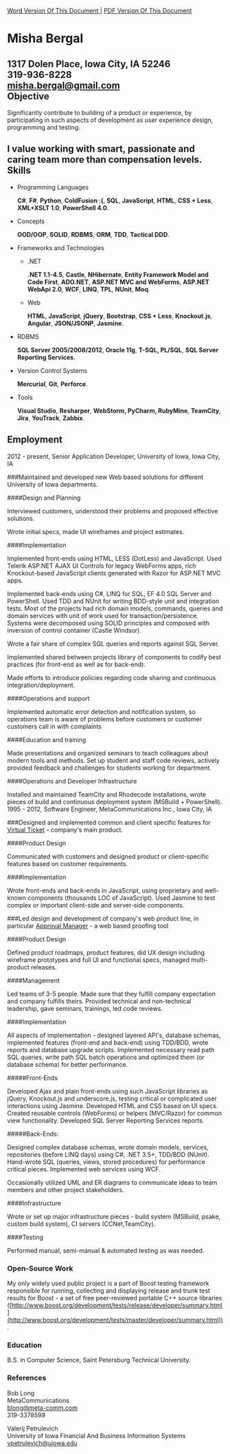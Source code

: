 ﻿
[Word Version Of This Document ](https://github.com/mbergal/resume/blob/master/bin/Resume.docx?raw=true)
| [PDF Version Of This Document ](https://github.com/mbergal/resume/blob/master/bin/Resume.pdf?raw=true)

Misha Bergal
============
        
1317 Dolen Place, Iowa City, IA 52246  
319-936-8228  
misha.bergal@gmail.com  
Objective
---------

Significantly contribute to building of a product or experience, by participating in such aspects of development as user experience design, programming and testing.

**I value working with smart, passionate and caring team more than compensation levels.**
Skills
------
* Programming Languages

    **C#**, **F#**, **Python**, **ColdFusion :(**, **SQL**, **JavaScript**, **HTML**, **CSS + Less**, **XML+XSLT 1.0**, **PowerShell 4.0**.

* Concepts

    **OOD/OOP**, **SOLID**, **RDBMS**, **ORM**, **TDD**, **Tactical DDD**.

* Frameworks and Technologies

    * .NET

        **.NET 1.1-4.5**, **Castle**, **NHibernate**, **Entity Framework Model and Code First**, **ADO.NET**, **ASP.NET MVC and WebForms**, **ASP.NET WebApi 2.0**, **WCF**, **LINQ**, **TPL**, **NUnit**, **Moq**.

    * Web

        **HTML**, **JavaScript**, **jQuery**, **Bootstrap**, **CSS + Less**, **Knockout.js**, **Angular**, **JSON/JSONP**, **Jasmine**.

* RDBMS

    **SQL Server 2005/2008/2012**, **Oracle 11g**, **T-SQL, PL/SQL**, **SQL Server Reporting Services**.

* Version Control Systems

    **Mercurial**, **Git**, **Perforce**.

* Tools

    **Visual Studio**, **Resharper**, **WebStorm, PyCharm, RubyMine**, **TeamCity**, **Jira**, **YouTrack**, **Zabbix**.

Employment
----------
2012 - present, Senior Application Developer, 
University of Iowa, Iowa City, IA

###Maintained and developed new Web based solutions for different University of Iowa departments.

####Design and Planning

Interviewed customers, understood their problems and proposed effective solutions.

Wrote initial specs, made UI wireframes and project estimates.

####Implementation

Implemented front-ends using HTML, LESS (DotLess) and JavaScript. Used Telerik ASP.NET AJAX UI Controls for legacy WebForms apps, rich Knockout-based JavaScript clients generated with Razor for ASP.NET MVC apps.

Implemented back-ends using C#, LINQ for SQL, EF 4.0 SQL Server and PowerShell. Used TDD and NUnit for writing BDD-style unit and integration tests. Most of the projects had rich domain models, commands, queries and domain services with unit of work used for transaction/persistence. Systems were decomposed using SOLID principles and composed with inversion of control container (Castle Windsor).

Wrote a fair share of complex SQL queries and reports against SQL Server.

Implemented shared between projects library of components to codify best practices (for front-end as well as for back-end).

Made efforts to introduce policies regarding code sharing and continuous integration/deployment.

####Operations and support

Implemented automatic error detection and notification system, so operations team is aware of problems before customers or customer customers call in with complaints

####Education and training

Made presentations and organized seminars to teach colleagues about modern tools and methods. Set up student and staff code reviews, actively provided feedback and challenges for students working for department.

####Operations and Developer Infrastructure

Installed and maintained TeamCity and Rhodecode installations, wrote pieces of build and continuous deployment system (MSBuild + PowerShell).
1995 - 2012, Software Engineer, 
MetaCommunications Inc., Iowa City, IA

###Designed and implemented common and client specific features for [Virtual Ticket](http://www.metacommunications.com/products/virtual_ticket) - company's main product.

####Product Design

Communicated with customers and designed product or client-specific features based on customer requirements. 

####Implementation

Wrote front-ends and back-ends in JavaScript, using proprietary and well-known components (thousands LOC of JavaScript). Used Jasmine to test complex or important client-side and server-side components. 

###Led design and development of company's web product line, in particular [Approval Manager](http://www.metacommunications.com/products/approval_manager) - a web based proofing tool 

####Product Design

Defined product roadmaps, product features, did UX design including wireframe prototypes and full UI and functional specs, managed multi-product releases. 

####Management

Led teams of 3-5 people. Made sure that they fulfill company expectation and company fulfills theirs. Provided technical and non-technical leadership, gave seminars, trainings, led code reviews. 

####Implementation

All aspects of implementation - designed layered API's, database schemas, implemented features (front-end and back-end) using TDD/BDD, wrote reports and database upgrade scripts. Implemented necessary read path SQL queries, write path SQL batch operations and optimized them (or database schema) for better performance. 

#####Front-Ends

Developed Ajax and plain front-ends using such JavaScript libraries as jQuery, Knockout.js and underscore.js, testing critical or complicated user interactions using Jasmine. Developed HTML and CSS based on UI specs. Created reusable controls (WebForms) or helpers (MVC/Razor) for common view functionality. Developed SQL Server Reporting Services reports. 

#####Back-Ends:

Designed complex database schemas, wrote domain models, services, repositories (before LINQ days) using C#, .NET 3.5+, TDD/BDD (NUnit). Hand-wrote SQL (queries, views, stored procedures) for performance critical pieces. Implemented web services using WCF. 

Occasionally utilized UML and ER diagrams to communicate ideas to team members and other project stakeholders. 

####Infrastructure

Wrote or set up major infrastructure pieces - build system (MSBuild, psake, custom build system), CI servers (CCNet,TeamCity). 

####Testing

Performed manual, semi-manual & automated testing as was needed. 

### Open-Source Work

My only widely used public project is a part of Boost testing framework responsible for running, collecting and displaying release and trunk test results for Boost - a set of free peer-reviewed portable C++ source libraries ([http://www.boost.org/development/tests/release/developer/summary.html](http://www.boost.org/development/tests/master/developer/summary.html)). 

### Education

B.S. in Computer Science, Saint Petersburg Technical University.

### References

Bob Long  
MetaCommunications  
blong@meta-comm.com  
319-3378599  

Valerij Petrulevich  
University of Iowa Financial And Business Information Systems  
vpetrulevich@uiowa.edu  
  
